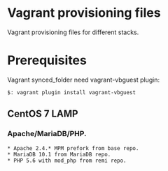Vagrant provisioning files
==========================

Vagrant provisioning files for different stacks.

# Prerequisites
Vagrant synced_folder need vagrant-vbguest plugin:
```
$: vagrant plugin install vagrant-vbguest
```

## CentOS 7 LAMP
### Apache/MariaDB/PHP.
    * Apache 2.4.* MPM prefork from base repo.
    * MariaDB 10.1 from MariaDB repo.
    * PHP 5.6 with mod_php from remi repo.
